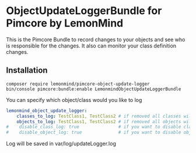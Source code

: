 # ObjectUpdateLoggerBundle for Pimcore by LemonMind

This is the Pimcore Bundle to record changes to your objects and see who is responsible for the changes. It also
can monitor your class definition changes.

## Installation

```
composer require lemonmind/pimcore-object-update-logger
bin/console pimcore:bundle:enable LemonmindObjectUpdateLoggerBundle
```

You can specify which object/class would you like to log

```yaml
lemonmind_object_update_logger:
    classes_to_log: TestClass1, TestClass2 # if removed all classes will be logged
    objects_to_log: TestClass1, TestClass2 # if removed all objects will be logged
#    disable_class_log: true               # if you want to disable class logging
#    disable_object_log: true              # if you want to disable object logging
```

Log will be saved in var/log/updateLogger.log

